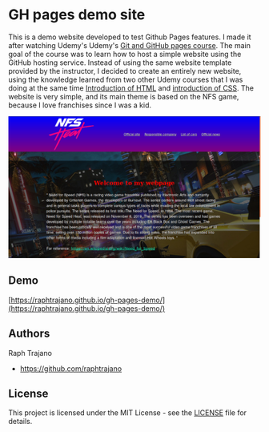 # GH pages demo site

This is a demo website developed to test Github Pages features. I  made it after watching Udemy's  Udemy's  [Git and GitHub pages course](https://www.udemy.com/course/github-pages/learn/lecture/5336318#announcements). The main goal of the course was to learn how to host a simple website using the GitHub hosting service. Instead of using the same website template provided by the instructor, I decided to create an entirely new website, using the knowledge learned from two other Udemy courses that I was doing at the same time [Introduction of HTML](https://www.udemy.com/course/introducao-a-linguagem-html/learn/) and  [introduction of CSS](https://www.udemy.com/course/introducao-a-linguagem-css/learn/lecture/11902866#announcements). 
The website is very simple, and its main theme is based on the NFS game, because I love franchises since I was a kid.

![Screenshot of the site](./Screenshotsite.png)

## Demo
[https://raphtrajano.github.io/gh-pages-demo/](https://raphtrajano.github.io/gh-pages-demo/)

## Authors

Raph Trajano
- https://github.com/raphtrajano
## License

This project is licensed under the MIT License - see the [LICENSE](https://github.com/raphtrajano/gh-pages-demo/blob/master/LICENSE) file for details.
